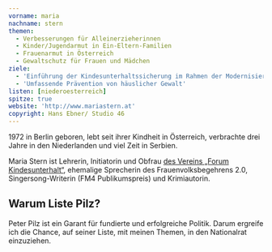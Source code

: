 ```yaml
---
vorname: maria
nachname: stern
themen:
  - Verbesserungen für Alleinerzieherinnen
  - Kinder/Jugendarmut in Ein-Eltern-Familien
  - Frauenarmut in Österreich
  - Gewaltschutz für Frauen und Mädchen
ziele:
  - 'Einführung der Kindesunterhaltssicherung im Rahmen der Modernisierung des Unterhaltsgesetzes'
  - 'Umfassende Prävention von häuslicher Gewalt'
listen: [niederoesterreich]
spitze: true
website: 'http://www.mariastern.at'
copyright: Hans Ebner/ Studio 46
---
```


1972 in Berlin geboren, lebt seit ihrer Kindheit in Österreich, verbrachte drei Jahre in den Niederlanden und viel Zeit in Serbien.

Maria Stern ist Lehrerin, Initiatorin und Obfrau [des Vereins „Forum Kindesunterhalt“](http://www.forumkindesunterhalt.at), ehemalige Sprecherin des Frauenvolksbegehrens 2.0, Singersong-Writerin (FM4 Publikumspreis) und Krimiautorin.

## Warum Liste Pilz?

Peter Pilz ist ein Garant für fundierte und erfolgreiche Politik. Darum ergreife ich die Chance, auf seiner Liste, mit meinen Themen, in den Nationalrat einzuziehen.